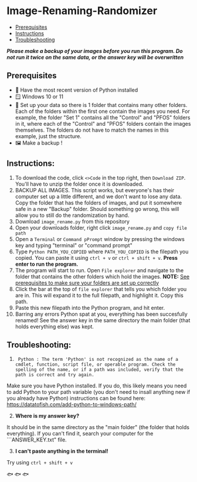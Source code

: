 # Image-Renaming-Randomizer
 - [Prerequisites](prerequisites)   
 - [Instructions](instrutions)
 - [Troubleshooting](troubleshooting)
      
      
**_Please make a backup of your images before you run this program. Do not run it twice on the same data, or the answer key will be overwritten_**  
  
## Prerequisites 
 - 🐍 Have the most recent version of Python installed
 - 🪟 Windows 10 or 11 
 - 📁 Set up your data so there is 1 folder that contains many other folders. Each of the folders within the first one contain the images you need. For example, the folder "Set 1" contains all the "Control" and "PFOS" folders in it, where each of the "Control" and "PFOS" folders contain the images themselves. The folders do not have to match the names in this example, just the structure.
 - 🖼️ Make a backup !
  
  
## **Instructions:**

1. To download the code, click ```<>Code``` in the top right, then ```Download ZIP```. You'll have to unzip the folder once it is downloaded.
2. BACKUP ALL IMAGES. This script works, but everyone's has their computer set up a little different, and we don't want to lose any data. Copy the folder that has the folders of images, and put it somewhere safe in a new "Backup" folder. Should something go wrong, this will allow you to still do the randomization by hand.
3. Download  ```image_rename.py``` from this repository
4. Open your downloads folder, right click ```image_rename.py``` and ```copy file path```
5. Open a ```Terminal``` or ```Command pPrompt``` window by pressing the windows key and typing "terminal" or "command prompt"
6. Type ```Python PATH_YOU_COPIED``` where ```PATH_YOU_COPIED``` is the filepath you copied. You can paste it using ```ctrl + v``` or  ```ctrl + shift + v```. **Press enter to run the program.**
7. The program will start to run. Open ```File explorer``` and navigate to the folder that contains the other folders which hold the images. **NOTE:** [See prerequisites to make sure your folders are set up correctly](prerequisites)
8. Click the bar at the top of ```file explorer``` that tells you which folder you are in. This will expand it to the full filepath, and highlight it. Copy this path.
9. Paste this new filepath into the Python program, and hit enter.
10. Barring any errors Python spat at you, everything has been succesfully renamed! See the answer key in the same directory the main folder (that holds everything else) was kept.
 

## **Troubleshooting:**
1. ``` Python : The term 'Python' is not recognized as the name of a cmdlet, function, script file, or operable program. Check the spelling of the name, or if a path was included, verify that the path is correct and try again.```
  
  Make sure you have Python installed. If you do, this likely means you need to add Python to your path variable (you don't need to insall anything new if you already have Python)
  instructions can be found here: https://datatofish.com/add-python-to-windows-path/
  
2. **Where is my answer key?**    

  It should be in the same directory as the "main folder" (the folder that holds everything). If you can't find it, search your computer for the ```ANSWER_KEY.txt" file.
  
3. **I can't paste anything in the terminal!**  

 Try using ```ctrl + shift + v```
 
 
 
 
 🐟 🐟 🐟
